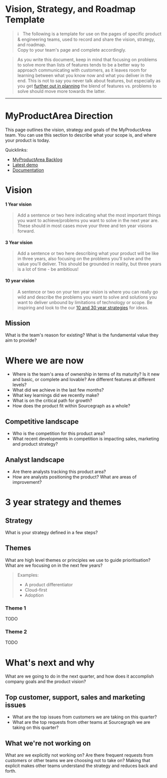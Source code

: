 # Vision, Strategy, and Roadmap Template

> ℹ️  The following is a template for use on the pages of specific product & engineering teams, used to record and share the vision, strategy, and roadmap.<br>Copy to your team's page and complete accordingly.

>As you write this document, keep in mind that focusing on problems to solve more than lists of features tends to be a better way to approach communicating with customers, as it leaves room for learning between what you know now and what you deliver in the end. This is not to say you never talk about features, but especially as you get [further out in planning](https://medium.com/@jobv/the-nearsighted-roadmap-57fa57b5906a) the blend of features vs. problems to solve should move more towards the latter.

---

# MyProductArea Direction

This page outlines the vision, strategy and goals of the MyProductArea team. You can use this section to describe what your scope is, and where your product is today.

Quicklinks:

- [MyProductArea Backlog](https://about.sourcegraph.com/) <!-- Update links with your page -->
- [Latest demo](https://about.sourcegraph.com/)
- [Documentation](https://about.sourcegraph.com/)

# Vision

#### 1 Year vision

> Add a sentence or two here indicating what the most important things you want to achieve/problems you want to solve in the next year are. These should in most cases move your three and ten year visions forward.

#### 3 Year vision

> Add a sentence or two here describing what your product will be like in three years, also focusing on the problems you'll solve and the value you'll deliver. This should be grounded in reality, but three years is a lot of time - be ambitious!

#### 10 year vision

> A sentence or two on your ten year vision is where you can really go wild and describe the problems you want to solve and solutions you want to deliver unbound by limitations of technology or scope. Be inspiring and look to the our [10 and 30 year strategies](../../company/strategy.md#sourcegraph-strategy) for ideas.

## Mission

What is the team's reason for existing? What is the fundamental value they aim to provide?


# Where we are now

- Where is the team's area of ownership in terms of its maturity? Is it new and basic, or complete and lovable? Are different features at different levels?
- What did we achieve in the last few months?
- What key learnings did we recently make?
- What is on the critical path for growth?
- How does the product fit within Sourcegraph as a whole?

## Competitive landscape

- Who is the competition for this product area?
- What recent developments in competition is impacting sales, marketing and product strategy?

## Analyst landscape

- Are there analysts tracking this product area?
- How are analysts positioning the product? What are areas of improvement?

# 3 year strategy and themes

## Strategy

What is your strategy defined in a few steps?

## Themes

What are high level themes or principles we use to guide prioritisation? What are we focusing on in the next few years?

> Examples:
>
> - A product differentiator
> - Cloud-first
> - Adoption

### Theme 1

TODO

### Theme 2

TODO

# What's next and why

What are we going to do in the next quarter, and how does it accomplish company goals and the product vision?

## Top customer, support, sales and marketing issues

- What are the top issues from customers we are taking on this quarter?
- What are the top requests from other teams at Sourcegraph we are taking on this quarter?

## What we're not working on

What are we explicitly not working on? Are there frequent requests from customers or other teams we are choosing not to take on? Making that explicit makes other teams understand the strategy and reduces back and forth.
